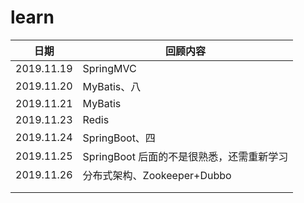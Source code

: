 # learn

| 日期       | 回顾内容                                  |
| ---------- | ----------------------------------------- |
| 2019.11.19 | SpringMVC                                 |
| 2019.11.20 | MyBatis、八                               |
| 2019.11.21 | MyBatis                                   |
| 2019.11.23 | Redis                                     |
| 2019.11.24 | SpringBoot、四                            |
| 2019.11.25 | SpringBoot 后面的不是很熟悉，还需重新学习 |
| 2019.11.26 | 分布式架构、Zookeeper+Dubbo               |
|            |                                           |
|            |                                           |

